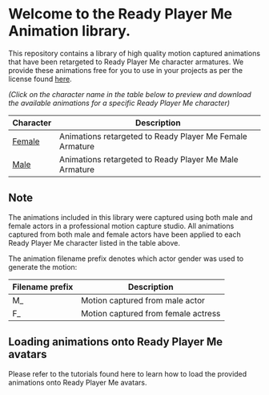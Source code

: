 # Welcome to the Ready Player Me Animation library.

This repository contains a library of high quality motion captured animations that have been retargeted to Ready Player Me character armatures. We provide these animations free for you to use in your projects as per the license found [here](LICENSE.md).

*(Click on the character name in the table below to preview and download the available animations for a specific Ready Player Me character)*

| Character | Description |
| --------- | ----------- |
| [Female](/female/fbx/) | Animations retargeted to Ready Player Me Female Armature |
| [Male](/male/fbx/) | Animations retargeted to Ready Player Me Male Armature |


## Note

The animations included in this library were captured using both male and female actors in a professional motion capture studio. All animations captured from both male and female actors have been applied to each Ready Player Me character listed in the table above.

The animation filename prefix denotes which actor gender was used to generate the motion:

| Filename prefix | Description |
| --------- | ----------- |
| M_ | Motion captured from male actor |
| F_ | Motion captured from female actress |

## Loading animations onto Ready Player Me avatars

Please refer to the tutorials found here <link to tutorials in RPM docs> to learn how to load the provided animations onto Ready Player Me avatars.
